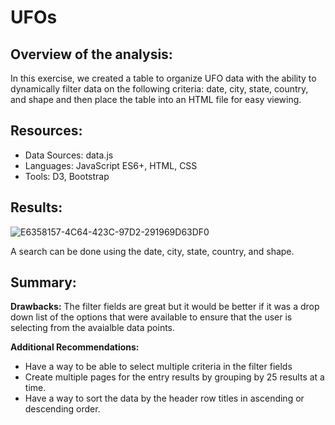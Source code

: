 # **UFOs**

## **Overview of the analysis:**
In this exercise, we created a table to organize UFO data with the ability to dynamically filter data on the following criteria: date, city, state, country, and shape and then place the table into an HTML file for easy viewing. 

## **Resources:**
* Data Sources: data.js
* Languages: JavaScript ES6+, HTML, CSS
* Tools: D3, Bootstrap

## **Results:**
![E6358157-4C64-423C-97D2-291969D63DF0](https://user-images.githubusercontent.com/110875578/198175345-6951974e-0d1b-415b-8214-edae0e2c1837.jpg)

A search can be done using the date, city, state, country, and shape.

## **Summary:**
**Drawbacks:** The filter fields are great but it would be better if it was a drop down list of the options that were available to ensure that the user is selecting from the avaialble data points.

**Additional Recommendations:** 
* Have a way to be able to select multiple criteria in the filter fields
* Create multiple pages for the entry results by grouping by 25 results at a time.
* Have a way to sort the data by the header row titles in ascending or descending order.
